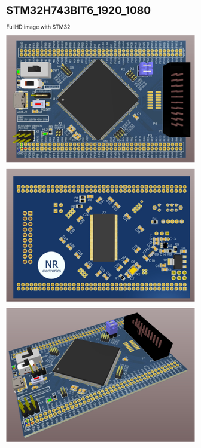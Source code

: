 # STM32H743BIT6_1920_1080
 FullHD image with STM32

![](https://github.com/nr-electronics/STM32H743BIT6_1920x1080/blob/main/Foto/Top.JPG)

![](https://github.com/nr-electronics/STM32H743BIT6_1920x1080/blob/main/Foto/Bottom.JPG)

![](https://github.com/nr-electronics/STM32H743BIT6_1920x1080/blob/main/Foto/3.JPG)
